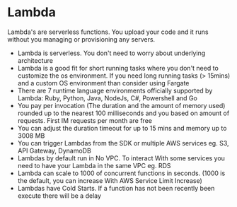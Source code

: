 # Lambda
Lambda's are serverless functions. You upload your code and it runs without you managing or provisioning any servers.   
- Lambda is serverless. You don't need to worry about underlying architecture   
- Lambda is a good fit for short running tasks where you don't need to customize the os environment. If you need long running tasks (> 15mins) and a custom OS environment than consider using Fargate   
- There are 7 runtime language environments officially supported by Lambda: Ruby, Python, Java, NodeJs, C#, Powershell and Go   
- You pay per invocation (The duration and the amount of memory used) rounded up to the nearest 100  milliseconds and you based on amount of requests. First IM requests per month are free   
- You can adjust the duration timeout for up to 15 mins and memory up to 3008 MB   
- You can trigger Lambdas from the SDK or multiple AWS services eg. S3, API Gateway, DynamoDB
- Lambdas by default run in No VPC. To interact With some services you need to have your Lambda in  the same VPC eg. RDS   
- Lambda can scale to 1000 of concurrent functions in seconds. (1000 is the default, you can increase With AWS Service Limit Increase)   
- Lambdas have Cold Starts. If a function has not been recently been execute there will be a delay